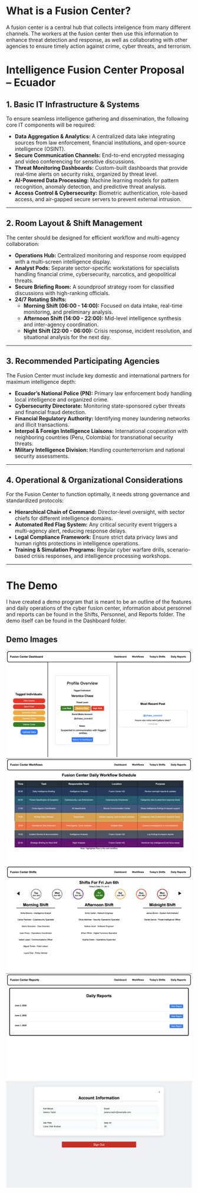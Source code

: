 # What is a Fusion Center?

A fusion center is a central hub that collects inteligence from many different channels. The workers at the fusion center then use this information to enhance threat detection and response, as well as collaborating with other agencies to ensure timely action against crime, cyber threats, and terrorism.


# Intelligence Fusion Center Proposal – Ecuador

## 1. Basic IT Infrastructure & Systems
To ensure seamless intelligence gathering and dissemination, the following core IT components will be required:

- **Data Aggregation & Analytics:** A centralized data lake integrating sources from law enforcement, financial institutions, and open-source intelligence (OSINT).
- **Secure Communication Channels:** End-to-end encrypted messaging and video conferencing for sensitive discussions.
- **Threat Monitoring Dashboards:** Custom-built dashboards that provide real-time alerts on security risks, organized by threat level.
- **AI-Powered Data Processing:** Machine learning models for pattern recognition, anomaly detection, and predictive threat analysis.
- **Access Control & Cybersecurity:** Biometric authentication, role-based access, and air-gapped secure servers to prevent external intrusion.

---

## 2. Room Layout & Shift Management
The center should be designed for efficient workflow and multi-agency collaboration:

- **Operations Hub:** Centralized monitoring and response room equipped with a multi-screen intelligence display.
- **Analyst Pods:** Separate sector-specific workstations for specialists handling financial crime, cybersecurity, narcotics, and geopolitical threats.
- **Secure Briefing Room:** A soundproof strategy room for classified discussions with high-ranking officials.
- **24/7 Rotating Shifts:**  
  - **Morning Shift (06:00 - 14:00):** Focused on data intake, real-time monitoring, and preliminary analysis.
  - **Afternoon Shift (14:00 - 22:00):** Mid-level intelligence synthesis and inter-agency coordination.
  - **Night Shift (22:00 - 06:00):** Crisis response, incident resolution, and situational analysis for the next day.

---

## 3. Recommended Participating Agencies
The Fusion Center must include key domestic and international partners for maximum intelligence depth:

- **Ecuador’s National Police (PN):** Primary law enforcement body handling local intelligence and organized crime.
- **Cybersecurity Directorate:** Monitoring state-sponsored cyber threats and financial fraud detection.
- **Financial Regulatory Authority:** Identifying money laundering networks and illicit transactions.
- **Interpol & Foreign Intelligence Liaisons:** International cooperation with neighboring countries (Peru, Colombia) for transnational security threats.
- **Military Intelligence Division:** Handling counterterrorism and national security assessments.

---

## 4. Operational & Organizational Considerations
For the Fusion Center to function optimally, it needs strong governance and standardized protocols:

- **Hierarchical Chain of Command:** Director-level oversight, with sector chiefs for different intelligence domains.
- **Automated Red Flag System:** Any critical security event triggers a multi-agency alert, reducing response delays.
- **Legal Compliance Framework:** Ensure strict data privacy laws and human rights protections in intelligence operations.
- **Training & Simulation Programs:** Regular cyber warfare drills, scenario-based crisis responses, and intelligence processing workshops.

---

# The Demo
I have created a demo program that is meant to be an outline of the features and daily operations of the cyber fusion center, information about personnel and reports can be found in the Shifts, Personnel, and Reports folder. The demo itself can be found in the Dashboard folder.

## Demo Images
![Demo Image](https://github.com/Kaiden-cyber/Fusion-Center/blob/48563aa99d2227c991b2faabd7395deb0581755e/Dashboard/images/Demo.png)
![Demo Image](https://github.com/Kaiden-cyber/Fusion-Center/blob/48563aa99d2227c991b2faabd7395deb0581755e/Dashboard/images/Workflows.png)
![Demo Image](https://github.com/Kaiden-cyber/Fusion-Center/blob/48563aa99d2227c991b2faabd7395deb0581755e/Dashboard/images/Shifts.png)
![Demo Image](https://github.com/Kaiden-cyber/Fusion-Center/blob/48563aa99d2227c991b2faabd7395deb0581755e/Dashboard/images/Reports.png)
![Demo Image](https://github.com/Kaiden-cyber/Fusion-Center/blob/48563aa99d2227c991b2faabd7395deb0581755e/Dashboard/images/Account.png)
